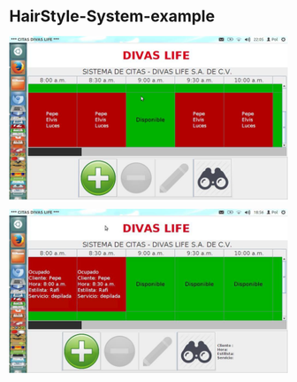 # HairStyle-System-example

![alt tag](https://github.com/CristianCardosoA/HairStyle-System-example/blob/master/11874809_978220432238057_638729760_o.jpg)

![alt tag](https://github.com/CristianCardosoA/HairStyle-System-example/raw/master/11827155_974410255952408_1349701335_o.jpg)
